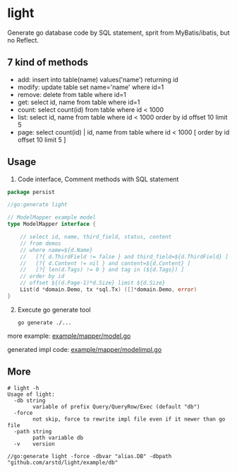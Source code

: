 light
================================================================================

Generate go database code by SQL statement, sprit from MyBatis/ibatis, but no Reflect.

7 kind of methods
--------------------------------------------------------------------------------

* add: insert into table(name) values('name') returning id
* modify: update table set name='name' where id=1
* remove: delete from table where id=1
* get: select id, name from table where id=1
* count: select count(id) from table where id < 1000
* list: select id, name from table where id < 1000 order by id offset 10 limit 5
* page: select count(id) | id, name from table where id < 1000 [ order by id offset 10 limit 5 ]


Usage
--------------------------------------------------------------------------------

1. Code interface, Comment methods with SQL statement

```go
package persist

//go:generate light

// ModelMapper example model
type ModelMapper interface {

	// select id, name, third_field, status, content
	// from demos
	// where name=${d.Name}
	//   [?{ d.ThirdField != false } and third_field=${d.ThirdField} ]
	//   [?{ d.Content != nil } and content=${d.Content} ]
	//   [?{ len(d.Tags) != 0 } and tag in (${d.Tags}) ]
	// order by id
	// offset ${(d.Page-1)*d.Size} limit ${d.Size}
	List(d *domain.Demo, tx *sql.Tx) ([]*domain.Demo, error)
}
```

2. Execute go generate tool

    `go generate ./...`


more example: [example/mapper/model.go](example/mapper/model.go)

generated impl code: [example/mapper/modelimpl.go](example/mapper/modelimpl.go)


More
--------------------------------------------------------------------------------

```
# light -h
Usage of light:
  -db string
    	variable of prefix Query/QueryRow/Exec (default "db")
  -force
    	not skip, force to rewrite impl file even if it newer than go file
  -path string
    	path variable db
  -v	version

//go:generate light -force -dbvar "alias.DB" -dbpath "github.com/arstd/light/example/db"
```
